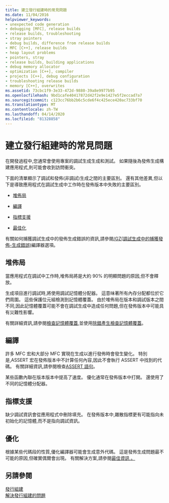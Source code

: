 ```yaml
---
title: 建立發行組建時的常見問題
ms.date: 11/04/2016
helpviewer_keywords:
- unexpected code generation
- debugging [MFC], release builds
- release builds, troubleshooting
- stray pointers
- debug builds, difference from release builds
- MFC [C++], release builds
- heap layout problems
- pointers, stray
- release builds, building applications
- debug memory allocator
- optimization [C++], compiler
- projects [C++], debug configuration
- troubleshooting release builds
- memory [C++], overwrites
ms.assetid: 73cbc1f9-3e33-472d-9880-39a8e9977b95
ms.openlocfilehash: 9bd1cafe40417872d42f2e9e1427e5f2eccad7a7
ms.sourcegitcommit: c123cc76bb2b6c5cde6f4c425ece420ac733bf70
ms.translationtype: MT
ms.contentlocale: zh-TW
ms.lasthandoff: 04/14/2020
ms.locfileid: "81328858"
---
```

# <a name="common-problems-when-creating-a-release-build"></a>建立發行組建時的常見問題

在開發過程中,您通常會使用專案的調試生成生成和測試。 如果隨後為發佈生成構建應用程式,則可能會收到訪問衝突。

下面的清單顯示了調試和發佈(非調試)生成之間的主要區別。 還有其他差異,但以下是導致應用程式在調試生成中工作時在發佈版本中失敗的主要區別。

- [堆佈局](#_core_heap_layout)

- [編譯](#_core_compilation)

- [指標支援](#_core_pointer_support)

- [最佳化](#_core_optimizations)

有關如何捕獲調試生成中的發佈生成錯誤的資訊,請參閱[/GZ(調試生成中的捕獲發佈-生成錯誤)](reference/gz-enable-stack-frame-run-time-error-checking.md)編譯器選項。

## <a name="heap-layout"></a><a name="_core_heap_layout"></a>堆佈局

當應用程式在調試中工作時,堆佈局將是大約 90% 的明顯問題的原因,但不會釋放。

生成項目進行調試時,將使用調試記憶體分配器。 這意味著所有內存分配都位於它們周圍。 這些保護位元組檢測到記憶體覆蓋。 由於堆佈局在版本和調試版本之間不同,因此記憶體覆蓋可能不會在調試生成中造成任何問題,但在發佈版本中可能具有災難性影響。

有關詳細資訊,請參閱[檢查記憶體覆蓋](checking-for-memory-overwrites.md),並使用[除錯產生檢查記憶體覆蓋](using-the-debug-build-to-check-for-memory-overwrite.md)。

## <a name="compilation"></a><a name="_core_compilation"></a>編譯

許多 MFC 宏和大部分 MFC 實現在生成以進行發佈時會發生變化。 特別是,ASSERT 宏在發佈版本中不計算任何內容,因此不會執行 ASSERT 中找到的代碼。 有關詳細資訊,請參閱檢查[ASSERT 語句](using-verify-instead-of-assert.md)。

某些函數內聯在版本版本中提高了速度。 優化通常在發佈版本中打開。 還使用了不同的記憶體分配器。

## <a name="pointer-support"></a><a name="_core_pointer_support"></a>指標支援

缺少調試資訊會從應用程式中刪除填充。 在發佈版本中,雜散指標更有可能指向未初始化的記憶體,而不是指向調試資訊。

## <a name="optimizations"></a><a name="_core_optimizations"></a>優化

根據某些代碼段的性質,優化編譯器可能會生成意外代碼。 這是發佈生成問題最不可能的原因,但確實偶爾會出現。 有關解決方案,請參閱[最佳資訊 。](optimizing-your-code.md)

## <a name="see-also"></a>另請參閱

[發行組建](release-builds.md)<br/>
[解決發行組建的問題](fixing-release-build-problems.md)

